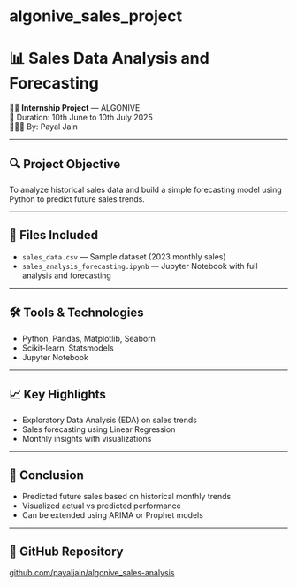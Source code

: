 # algonive_sales_project
# 📊 Sales Data Analysis and Forecasting

👩‍💻 **Internship Project** — ALGONIVE  
📅 Duration: 10th June to 10th July 2025  
🧑🏻‍💻 By: Payal Jain

---

## 🔍 Project Objective

To analyze historical sales data and build a simple forecasting model using Python to predict future sales trends.

---

## 📁 Files Included

- `sales_data.csv` — Sample dataset (2023 monthly sales)
- `sales_analysis_forecasting.ipynb` — Jupyter Notebook with full analysis and forecasting

---

## 🛠️ Tools & Technologies

- Python, Pandas, Matplotlib, Seaborn
- Scikit-learn, Statsmodels
- Jupyter Notebook

---

## 📈 Key Highlights

- Exploratory Data Analysis (EDA) on sales trends
- Sales forecasting using Linear Regression
- Monthly insights with visualizations

---

## 📌 Conclusion

- Predicted future sales based on historical monthly trends
- Visualized actual vs predicted performance
- Can be extended using ARIMA or Prophet models

---

## 🔗 GitHub Repository

[github.com/payaljain/algonive_sales-analysis](https://github.com/payaljain/algonive_sales-analysis)
